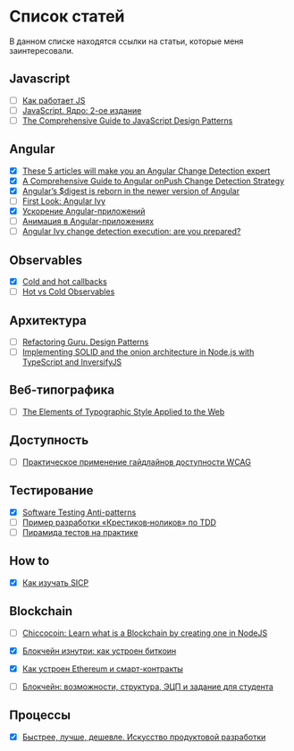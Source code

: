 # Список статей

В данном списке находятся ссылки на статьи, которые меня заинтересовали.

## Javascript
- [ ] [Как работает JS](https://habr.com/company/ruvds/blog/337042/)
- [ ] [JavaScript. Ядро: 2-ое издание](http://dmitrysoshnikov.com/ecmascript/javascript-the-core-2nd-edition-rus/)
- [ ] [The Comprehensive Guide to JavaScript Design Patterns](https://www.toptal.com/javascript/comprehensive-guide-javascript-design-patterns)

## Angular
- [x] [These 5 articles will make you an Angular Change Detection expert](https://blog.angularindepth.com/angulars-digest-is-reborn-in-the-newer-version-of-angular-718a961ebd3e)
- [x] [A Comprehensive Guide to Angular onPush Change Detection Strategy](https://netbasal.com/a-comprehensive-guide-to-angular-onpush-change-detection-strategy-5bac493074a4)
- [x] [Angular’s $digest is reborn in the newer version of Angular](https://blog.angularindepth.com/angulars-digest-is-reborn-in-the-newer-version-of-angular-718a961ebd3e)
- [ ] [First Look: Angular Ivy](https://www.telerik.com/blogs/first-look-angular-ivy)
- [x] [Ускорение Angular-приложений](https://habr.com/company/jugru/blog/354552/)
- [ ] [Анимация в Angular-приложениях](https://habr.com/company/infowatch/blog/353150/)
- [ ] [Angular Ivy change detection execution: are you prepared?](https://blog.angularindepth.com/angular-ivy-change-detection-execution-are-you-prepared-ab68d4231f2c)

## Observables
- [x] [Cold and hot callbacks](https://staltz.com/cold-and-hot-callbacks.html)
- [ ] [Hot vs Cold Observables](https://medium.com/@benlesh/hot-vs-cold-observables-f8094ed53339)

## Архитектура
- [ ] [Refactoring Guru. Design Patterns](https://refactoring.guru/design-patterns/)
- [ ] [Implementing SOLID and the onion architecture in Node.js with TypeScript and InversifyJS](https://dev.to/remojansen/implementing-the-onion-architecture-in-nodejs-with-typescript-and-inversifyjs-10ad)

## Веб-типографика
- [ ] [The Elements of Typographic Style Applied to the Web](http://webtypography.net/toc/)

## Доступность
- [ ] [Практическое применение гайдлайнов доступности WCAG](https://seesparkbox.com/foundry/getting_comfortable_with_wcag)
 
## Тестирование
- [x] [Software Testing Anti-patterns](http://blog.codepipes.com/testing/software-testing-antipatterns.html#anti-pattern-4---testing-the-wrong-functionality) 
- [ ] [Пример разработки «Крестиков‑ноликов» по TDD](https://bespoyasov.ru/ttt-tdd/)
- [ ] [Пирамида тестов на практике](https://habr.com/post/358950/)

## How to
- [x] [Как изучать SICP](https://guides.hexlet.io/how-to-learn-sicp/)

## Blockchain
- [ ] [Chiccocoin: Learn what is a Blockchain by creating one in NodeJS](https://developers.caffeina.com/chiccocoin-learn-what-is-a-blockchain-by-creating-one-in-nodejs-12929a89208b)
- [x] [Блокчейн изнутри: как устроен биткоин](http://vas3k.ru/blog/blockchain/)
- [x] [Как устроен Ethereum и смарт-контракты](http://vas3k.ru/blog/ethereum/)
- [ ] [Блокчейн: возможности, структура, ЭЦП и задание для студента](https://habr.com/post/348014/)


## Процессы
- [x] [Быстрее, лучше, дешевле. Искусство продуктовой разработки](https://medium.com/@vlad_poe/%D0%B1%D1%8B%D1%81%D1%82%D1%80%D0%B5%D0%B5-%D0%BB%D1%83%D1%87%D1%88%D0%B5-%D0%B4%D0%B5%D1%88%D0%B5%D0%B2%D0%BB%D0%B5-%D0%B8%D1%81%D0%BA%D1%83%D1%81%D1%81%D1%82%D0%B2%D0%BE-%D0%BF%D1%80%D0%BE%D0%B4%D1%83%D0%BA%D1%82%D0%BE%D0%B2%D0%BE%D0%B9-%D1%80%D0%B0%D0%B7%D1%80%D0%B0%D0%B1%D0%BE%D1%82%D0%BA%D0%B8-947e2afda06a)
